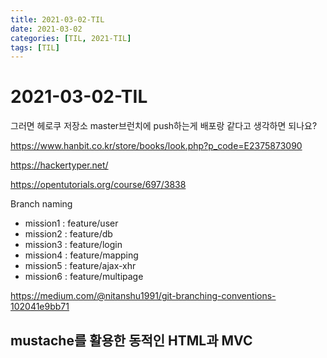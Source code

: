```yaml
---
title: 2021-03-02-TIL
date: 2021-03-02
categories: [TIL, 2021-TIL]
tags: [TIL]
---
```


# 2021-03-02-TIL

그러면 헤로쿠 저장소 master브런치에 push하는게 배포랑 같다고 생각하면 되나요?

https://www.hanbit.co.kr/store/books/look.php?p_code=E2375873090

https://hackertyper.net/

https://opentutorials.org/course/697/3838

Branch naming

- mission1 : feature/user
- mission2 : feature/db
- mission3 : feature/login
- mission4 : feature/mapping
- mission5 : feature/ajax-xhr
- mission6 : feature/multipage

https://medium.com/@nitanshu1991/git-branching-conventions-102041e9bb71

## mustache를 활용한 동적인 HTML과 MVC





